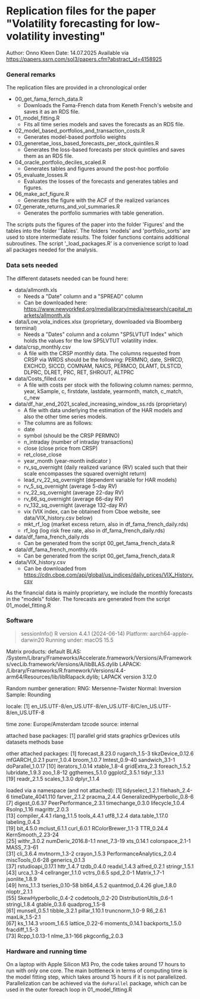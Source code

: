 # Replication files for the paper "Volatility forecasting for low-volatility investing"
Author: Onno Kleen
Date: 14.07.2025
Available via https://papers.ssrn.com/sol3/papers.cfm?abstract_id=4158925

### General remarks

The replication files are provided in a chronological order

-   00_get_fama_fernch_data.R 
    -   Downloads the Fama-French data from Keneth French's website and saves it as an RDS file.
-   01_model_fitting.R
    -   Fits all time series models and saves the forecasts as an RDS file.
-   02_model_based_portfolios_and_transaction_costs.R
    -   Generates model-based portfolio weights
-   03_generetae_loss_based_forecasts_per_stock_quintiles.R
    -   Generates the loss-based forecasts per stock quintiles and saves them as an RDS file.
-   04_oracle_portfolio_deciles_scaled.R
    -   Generates tables and figures around the post-hoc portfolio
-   05_evaluate_losses.R
    -   Evaluates the losses of the forecasts and generates tables and figures.
-   06_make_acf_figure.R
    -   Generates the figure with the ACF of the realized variances
-   07_generate_returns_and_vol_summaries.R
    -   Generates the portfolio summaries with table generation.

The scripts puts the figures of the paper into the folder 'Figures' and the 
tables into the folder 'Tables'. The folders 'models' and 'portfolio_sorts' are
used to store intermediate results. The folder functions contains additional subroutines.
The script '_load_packages.R' is a convenience script to load all packages needed for the analysis.

### Data sets needed

The different datasets needed can be found here:

-   data/allmonth.xls
    -   Needs a "Date" column and a "SPREAD" column
    -   Can be downloaded here: <https://www.newyorkfed.org/medialibrary/media/research/capital_markets/allmonth.xls>
-   data/Low_vola_indices.xlsx (proprietary, downloaded via Bloomberg terminal)
    -   Needs a "Dates" column and a column "SP5LVTUT Index" which holds the values for the low SP5LVTUT volatility index.
-   data/crsp_monthly.csv
    -   A file with the CRSP monthly data. The columns requested from CRSP via WRDS should be the following: PERMNO, date, SHRCD, EXCHCD, SICCD, COMNAM, NAICS, PERMCO, DLAMT, DLSTCD, DLPRC, DLRET, PRC, RET, SHROUT, ALTPRC
-   data/Costs_filled.csv
    -   A file with costs per stock with the following column names: permno, year, kSample, c, firstdate, lastdate, yearmonth, match, c_match, c_new
-   data/df_har_end_2021_scaled_increasing_window_ss.rds (proprietary)
    -   A file with data underlying the estimation of the HAR models and also the other time series models. 
    -   The columns are as follows:
    -   date 
    -   symbol (should be the CRSP PERMNO) 
    -   n_intraday (number of intraday transactions)
    -   close (close price from CRSP)
    -   ret_close_close
    -   year_month (year-month indicator )
    -   rv_sq_overnight (daily realized variance (RV) scaled such that their scale encompasses the squared overnight return)
    -   lead_rv_22_sq_overnight (dependent variable for HAR models)
    -   rv_5_sq_overnight (average 5-day RV)
    -   rv_22_sq_overnight (average 22-day RV)
    -   rv_66_sq_overnight (average 66-day RV)
    -   rv_132_sq_overnight (average 132-day RV)
    -   vix (VIX index, can be obtained from Cboe website, see data/VIX_history.csv below)
    -   mkt_rf_log (market excess return, also in df_fama_french_daily.rds)
    -   rf_log (log risk free rate, also in df_fama_french_daily.rds)
-   data/df_fama_french_daily.rds
    -  Can be generated from the script 00_get_fama_french_data.R
-   data/df_fama_french_monthly.rds
    -  Can be generated from the script 00_get_fama_french_data.R
-   data/VIX_history.csv
    -  Can be downloaded from https://cdn.cboe.com/api/global/us_indices/daily_prices/VIX_History.csv

As the financial data is mainly proprietary, we include the monthly forecasts in the
"models" folder. The forecasts are generated from the script 01_model_fitting.R 

### Software 

> sessionInfo()
R version 4.4.1 (2024-06-14)
Platform: aarch64-apple-darwin20
Running under: macOS 15.5

Matrix products: default
BLAS:   /System/Library/Frameworks/Accelerate.framework/Versions/A/Frameworks/vecLib.framework/Versions/A/libBLAS.dylib 
LAPACK: /Library/Frameworks/R.framework/Versions/4.4-arm64/Resources/lib/libRlapack.dylib;  LAPACK version 3.12.0

Random number generation:
 RNG:     Mersenne-Twister 
 Normal:  Inversion 
 Sample:  Rounding 
 
locale:
[1] en_US.UTF-8/en_US.UTF-8/en_US.UTF-8/C/en_US.UTF-8/en_US.UTF-8

time zone: Europe/Amsterdam
tzcode source: internal

attached base packages:
[1] parallel  grid      stats     graphics  grDevices utils     datasets  methods   base     

other attached packages:
 [1] forecast_8.23.0   rugarch_1.5-3     tikzDevice_0.12.6 mfGARCH_0.2.1     purrr_1.0.4       broom_1.0.7       lmtest_0.9-40     sandwich_3.1-1    doParallel_1.0.17
[10] iterators_1.0.14  xtable_1.8-4      gridExtra_2.3     foreach_1.5.2     lubridate_1.9.3   zoo_1.8-12        ggthemes_5.1.0    ggplot2_3.5.1     tidyr_1.3.1      
[19] readr_2.1.5       scales_1.3.0      dplyr_1.1.4      

loaded via a namespace (and not attached):
 [1] tidyselect_1.2.1            filehash_2.4-6              timeDate_4041.110           farver_2.1.2                pracma_2.4.4                GeneralizedHyperbolic_0.8-6
 [7] digest_0.6.37               PeerPerformance_2.3.1       timechange_0.3.0            lifecycle_1.0.4             Rsolnp_1.16                 magrittr_2.0.3             
[13] compiler_4.4.1              rlang_1.1.5                 tools_4.4.1                 utf8_1.2.4                  data.table_1.17.0           labeling_0.4.3             
[19] bit_4.5.0                   mclust_6.1.1                curl_6.0.1                  RColorBrewer_1.1-3          TTR_0.24.4                  KernSmooth_2.23-24         
[25] withr_3.0.2                 numDeriv_2016.8-1.1         nnet_7.3-19                 xts_0.14.1                  colorspace_2.1-1            MASS_7.3-61                
[31] cli_3.6.4                   mvtnorm_1.3-2               crayon_1.5.3                PerformanceAnalytics_2.0.4  miscTools_0.6-28            generics_0.1.3             
[37] rstudioapi_0.17.1           httr_1.4.7                  tzdb_0.4.0                  readxl_1.4.3                alfred_0.2.1                stringr_1.5.1              
[43] urca_1.3-4                  cellranger_1.1.0            vctrs_0.6.5                 spd_2.0-1                   Matrix_1.7-1                jsonlite_1.8.9             
[49] hms_1.1.3                   tseries_0.10-58             bit64_4.5.2                 quantmod_0.4.26             glue_1.8.0                  nloptr_2.1.1               
[55] SkewHyperbolic_0.4-2        codetools_0.2-20            DistributionUtils_0.6-1     stringi_1.8.4               gtable_0.3.6                quadprog_1.5-8             
[61] munsell_0.5.1               tibble_3.2.1                pillar_1.10.1               truncnorm_1.0-9             R6_2.6.1                    maxLik_1.5-2.1             
[67] ks_1.14.3                   vroom_1.6.5                 lattice_0.22-6              moments_0.14.1              backports_1.5.0             fracdiff_1.5-3             
[73] Rcpp_1.0.13-1               nlme_3.1-166                pkgconfig_2.0.3  

### Hardware and running time

On a laptop with Apple Silicon M3 Pro, the code takes around 17 hours to run with only one core. 
The main bottleneck in terms of computing time is the model fitting step, which 
takes around 15 hours if it is not parallelized. 
Parallelization can be achieved via the `doParallel` package, which can be used in 
the outer foreach loop in 01_model_fitting.R

